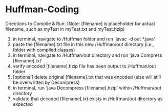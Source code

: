 # Huffman-Coding

Directions to Compile & Run:
(Note: [filename] is placeholder for actual filename, such as myTest in myTest.txt and myTest.hzip)
1. in terminal, navigate to /Huffman folder and run 'javac -d out *.java'
2. paste the [filename].txt file in this new /Huffman/out directory (i.e., folder with compiled classes)
3. in terminal, navigate to /Huffman/out directory and run 'java Compress [filename].txt'
4. verify encoded [filename].hzip file has been output to /Huffman/out folder
5. [optional] delete original [filename].txt that was encoded (else will still be overwritten by Decompress)
6. in terminal, run 'java Decompress [filename].hzip' within /Huffman/out directory
7. validate that decoded [filename].txt exists in /Huffman/out directory as expected
